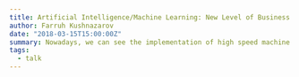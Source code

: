 ```yaml
---
title: Artificial Intelligence/Machine Learning: New Level of Business Intelligence
author: Farruh Kushnazarov
date: "2018-03-15T15:00:00Z"
summary: Nowadays, we can see the implementation of high speed machine learning in all areas of society, such as trading, factoring, security, services and others. Everyday we can see different examples of AI/ML’s implementation in journal publications, in TV shows and on the Internet. We will analyze the pitfalls and possible obstacles in the implementation of AI/ML in BL through different examples
tags:
  - talk
---
```


